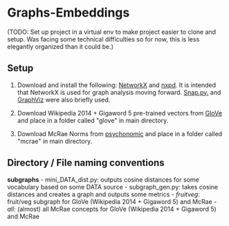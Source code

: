 # Graphs-Embeddings

(TODO: Set up project in a virtual env to make project easier to clone and setup. Was facing some technical difficulties so for now, this is less elegantly organized than it could be.) 

## Setup 

1. Download and install the following: [NetworkX](https://pypi.python.org/pypi/networkx/) and [nxpd](https://github.com/chebee7i/nxpd). It is intended that NetworkX is used for graph analysis moving forward. [Snap.py.](http://snap.stanford.edu/snappy/index.html) and [GraphViz](http://www.graphviz.org) were also briefly used. 

2. Download Wikipedia 2014 + Gigaword 5 pre-trained vectors from [GloVe](http://nlp.stanford.edu/projects/glove/) and place in a folder called "glove" in main directory. 

3. Download McRae Norms from [psychonomic](www.psychonomic.org/archive) and place in a folder called "mcrae" in main directory. 

## Directory / File naming conventions

**subgraphs**
	- mini_DATA_dist.py: outputs cosine distances for some vocabulary based on some DATA source
	- subgraph_gen.py: takes cosine distances and creates a graph and outputs some metrics
	- *fruitveg*: fruit/veg subgraph for GloVe (Wikipedia 2014 + Gigaword 5) and McRae
	- *all*: (almost) all McRae concepts for GloVe (Wikipedia 2014 + Gigaword 5) and McRae
